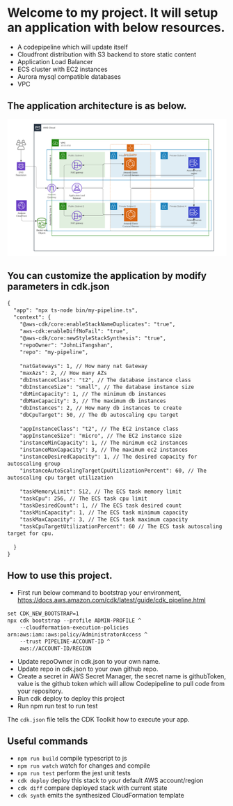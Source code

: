 # Welcome to my project. It will setup an application with below resources.
* A codepipeline which will update itself
* Cloudfront distribution with S3 backend to store static content
* Application Load Balancer
* ECS cluster with EC2 instances
* Aurora mysql compatible databases
* VPC

## The application architecture is as below.
![Application architecture](aws_web_architecture.png)

## You can customize the application by modify parameters in cdk.json
```
{
  "app": "npx ts-node bin/my-pipeline.ts",
  "context": {
    "@aws-cdk/core:enableStackNameDuplicates": "true",
    "aws-cdk:enableDiffNoFail": "true",
    "@aws-cdk/core:newStyleStackSynthesis": "true",
    "repoOwner": "JohnLiTangshan",
    "repo": "my-pipeline",
    
    "natGateways": 1, // How many nat Gateway
    "maxAzs": 2, // How many AZs
    "dbInstanceClass": "t2", // The database instance class
    "dbInstanceSize": "small", // The database instance size
    "dbMinCapacity": 1, // The minimum db instances
    "dbMaxCapacity": 3, // The maximum db instances
    "dbInstances": 2, // How many db instances to create
    "dbCpuTarget": 50, // The db autoscaling cpu target

    "appInstanceClass": "t2", // The EC2 instance class
    "appInstanceSize": "micro", // The EC2 instance size
    "instanceMinCapacity": 1, // The minimum ec2 instances
    "instanceMaxCapacity": 3, // The maximum ec2 instances
    "instanceDesiredCapacity": 1, // The desired capacity for autoscaling group
    "instanceAutoScalingTargetCpuUtilizationPercent": 60, // The autoscaling cpu target utilization

    "taskMemoryLimit": 512, // The ECS task memory limit
    "taskCpu": 256, // The ECS task cpu limit
    "taskDesiredCount": 1, // The ECS task desired count
    "taskMinCapacity": 1, // The ECS task minimum capacity
    "taskMaxCapacity": 3, // The ECS task maximum capacity
    "taskCpuTargetUtilizationPercent": 60 // The ECS task autoscaling target for cpu.

  }
}

```
## How to use this project.
* First run below command to bootstrap your environment, https://docs.aws.amazon.com/cdk/latest/guide/cdk_pipeline.html

```
set CDK_NEW_BOOTSTRAP=1 
npx cdk bootstrap --profile ADMIN-PROFILE ^
    --cloudformation-execution-policies arn:aws:iam::aws:policy/AdministratorAccess ^
    --trust PIPELINE-ACCOUNT-ID ^
    aws://ACCOUNT-ID/REGION
```
* Update repoOwner in cdk.json to your own name.
* Update repo in cdk.json to your own github repo.
* Create a secret in AWS Secret Manager, the secret name is githubToken, value is the github token which will allow Codepipeline to pull code from your repository.
* Run cdk deploy to deploy this project
* Run npm run test to run test

The `cdk.json` file tells the CDK Toolkit how to execute your app.

## Useful commands

 * `npm run build`   compile typescript to js
 * `npm run watch`   watch for changes and compile
 * `npm run test`    perform the jest unit tests
 * `cdk deploy`      deploy this stack to your default AWS account/region
 * `cdk diff`        compare deployed stack with current state
 * `cdk synth`       emits the synthesized CloudFormation template
